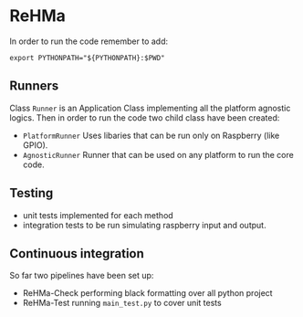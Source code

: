 # ReHMa

In order to run the code remember to add:
```
export PYTHONPATH="${PYTHONPATH}:$PWD"
```
## Runners
Class `Runner` is an Application Class implementing all the platform agnostic logics. Then in order to run the code two child class have been created: 
* `PlatformRunner` Uses libaries that can be run only on Raspberry (like GPIO).
* `AgnosticRunner` Runner that can be used on any platform to run the core code.
## Testing 
* unit tests implemented for each method
* integration tests to be run simulating raspberry input and output.
## Continuous integration
So far two pipelines have been set up: 
* ReHMa-Check performing black formatting over all python project
* ReHMa-Test running `main_test.py` to cover unit tests
